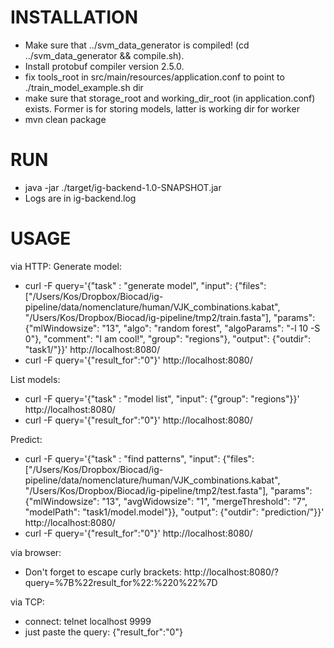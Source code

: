 INSTALLATION
============
* Make sure that ../svm_data_generator is compiled! (cd ../svm_data_generator && compile.sh).
* Install protobuf compiler version 2.5.0.
* fix tools_root in src/main/resources/application.conf to point to ./train_model_example.sh dir
* make sure that storage_root and working_dir_root (in application.conf) exists. Former is for storing models, latter is working dir for worker
* mvn clean package

RUN
===
* java -jar ./target/ig-backend-1.0-SNAPSHOT.jar
* Logs are in ig-backend.log

USAGE
=====

via HTTP:
Generate model:
* curl -F query='{"task" : "generate model", "input": {"files": ["/Users/Kos/Dropbox/Biocad/ig-pipeline/data/nomenclature/human/VJK_combinations.kabat", "/Users/Kos/Dropbox/Biocad/ig-pipeline/tmp2/train.fasta"], "params": {"mlWindowsize": "13", "algo": "random forest", "algoParams": "-l 10 -S 0"}, "comment": "I am cool!", "group": "regions"}, "output": {"outdir": "task1/"}}' http://localhost:8080/
* curl -F query='{"result_for":"0"}' http://localhost:8080/

List models:
* curl -F query='{"task" : "model list", "input": {"group": "regions"}}' http://localhost:8080/
* curl -F query='{"result_for":"0"}' http://localhost:8080/

Predict:
* curl -F query='{"task" : "find patterns", "input": {"files": ["/Users/Kos/Dropbox/Biocad/ig-pipeline/data/nomenclature/human/VJK_combinations.kabat", "/Users/Kos/Dropbox/Biocad/ig-pipeline/tmp2/test.fasta"], "params": {"mlWindowsize": "13", "avgWidowsize": "1", "mergeThreshold": "7", "modelPath": "task1/model.model"}}, "output": {"outdir": "prediction/"}}' http://localhost:8080/
* curl -F query='{"result_for":"0"}' http://localhost:8080/

via browser:
* Don't forget to escape curly brackets: http://localhost:8080/?query=%7B%22result_for%22:%220%22%7D

via TCP:
* connect: telnet localhost 9999
* just paste the query: {"result_for":"0"}